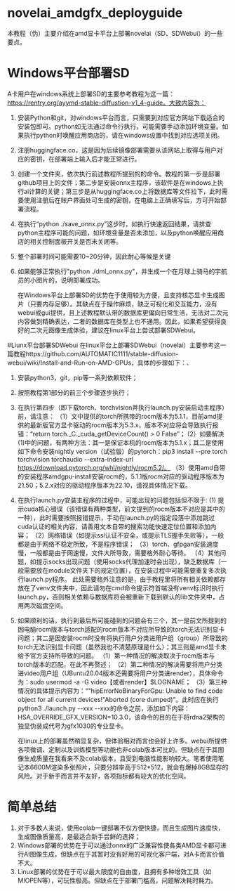 # novelai_amdgfx_deployguide
本教程（伪）主要介绍在amd显卡平台上部署novelai（SD、SDWebui）的一些要点。

# Windows平台部署SD
A卡用户在windows系统上部署SD的主要参考教程为这一篇：https://rentry.org/ayymd-stable-diffustion-v1_4-guide。大致内容为：

1. 安装Python和git，对windows平台而言，只需要到对应官方网站下载适合的安装包即可。python如无法通过命令行执行，可能需要手动添加环境变量。如果执行python时唤醒应用商店的，请在windows设置中找到对应选项关闭。

2. 注册huggingface.co，这是因为后续镜像部署需要从该网站上取得与用户对应的密钥，在部署端上输入后才能正常进行。

3. 创建一个文件夹，依次执行前述教程所提到的的命令。教程的第一步是部署github项目上的文件；第二步是安装onnx主程序，该软件是在windows上执行ai计算的关键；第三步是从huggingface.co上将数据库等文件拉下，此时需要使用注册后在账户界面处可生成的密钥，在电脑上正确填写后，方可开始部署流程。

4. 在执行“python ./save_onnx.py”这步时，如执行快速返回结果，请排查python主程序可能的问题，如环境变量是否未添加，以及python唤醒应用商店的相关控制面板开关是否未关闭等。

5. 整个部署时间可能需要10~20分钟，因此耐心等候是关键

6. 如果能够正常执行"python ./dml_onnx.py"，并生成一个在月球上骑马的宇航员的小图片的，说明部署成功。

   在Windows平台上部署SD的优势在于使用较为方便，且支持核芯显卡生成图片（只要内存足够）。其缺点在于操作麻烦，缺乏可视化和交互能力，没有webui或gui提供，且上述教程默认带的数据库更偏向日常生活，无法对二次元内容做到精确表达，二者的数据库在类型上也不通用。因此，如果希望获得良好的二次元图像生成体验，建议在linux平台上尝试部署SDWebui。

#Liunx平台部署SDWebui
在linux平台上部署SDWebui（novelai）主要参考这一篇教程https://github.com/AUTOMATIC1111/stable-diffusion-webui/wiki/Install-and-Run-on-AMD-GPUs，具体的步骤如下：、

1. 安装python3，git，pip等一系列依赖软件；

2. 按照教程第1部分的前三个步骤逐步执行；

3. 在执行第四步（即下载torch、torchvision并执行launch.py安装启动主程序）前，请注意：
   （1）文中提供的torch所携带的rocm版本为5.1.1，目前amd提供的最新版官方显卡驱动的rocm版本为5.3.x，版本不对应将会导致执行报错：“return torch._C._cuda_getDeviceCount() > 0
False”；
    (2）如要解决(1)中的问题，有两种方法：其一是保证本机的rocm版本为5.1.x；其二是使用如下命令安装nightly version（试验版）的pytorch：pip3 install --pre torch torchvision torchaudio --extra-index-url https://download.pytorch.org/whl/nightly/rocm5.2/。
   （3）使用amd自带的安装程序amdgpu-install安装rocm的，5.1.1版rocm对应的驱动程序版本为21.50；5.2.x对应的驱动程序版本为22.10，请视具体情况下载。

4. 在执行launch.py安装主程序的过程中，可能出现的问题包括但不限于:
    (1) 提示cuda核心错误（该错误有两种类型，前文提到的rocm版本不对应是其中的一种），此时需要按照报错提示，手动在launch.py的指定段落中添加跳过cuda认证的相关内容，请善用文本自带的搜索功能快速定位位置和添加内容；
   （2）网络错误（如提示ssl认证不安全，或提示TLS握手失败等），一般都是由于网络不稳定所致，不是程序错误；
   （3）torch、gfpgan安装速度慢，一般都是由于网速慢，文件大所导致，需要格外耐心等待。
   （4）其他问题，如提示socks出现问题（使用socks代理加速时会出现），缺乏数据库（一般需要放在module文件夹下的规定位置），在安装过程中可能需要重复多次执行launch.py程序。
   此处需要格外注意的是，由于教程里将所有相关依赖都存放在了venv文件夹中，因此请勿在cmd命令提示符首端没有venv标识时执行launch.py，否则相关依赖与数据库将会被重新下载到默认的lib文件夹中，占用两次磁盘空间。

5. 如果顺利的话，执行到最后所可能碰到的问题会有三个，其一是前文所提到的因电脑rocm版本与torch适配的rocm版本不对应所导致的torch无法识别显卡问题；其二是因安装rocm时没有将执行用户分类进用户组（group）所导致的torch无法识别显卡问题（虽然我也不清楚原理是什么）；其三则是amd显卡未给予官方支持所导致的问题。
   （1）第一种情况的解决取决于rocm版本与torch版本的匹配，在此不再赘述；
   （2）第二种情况的解决需要将用户分类进video用户组（UBuntu20.04版本还需要将用户分类进render），具体命令为：sudo usermod -a -G video【或者render】$LOGNAME；
   （3）第三种情况的具体提示内容为：“"hipErrorNoBinaryForGpu: Unable to find code object for all current devices!"Aborted (core dumped)”。此时应在执行python3 ./launch.py --xxx --xxx的命令之前，添加如下内容：HSA_OVERRIDE_GFX_VERSION=10.3.0，该命令的目的在于将rdna2架构的独显伪装成代号为gfx1030的专业显卡。

    在linux上的部署虽然稍显复杂，但体验相对而言也会好上许多。webui所提供各项微调、定制以及训练模型等功能也非colab版本可比的。但缺点在于其图像生成质量在我看来不及colab版本，且受到电脑性能影响较大。笔者使用笔记本6600M渲染多张照片，只要分辨率高于512*512，就会有爆掉8GB显存的风险。对于新手而言并不友好，各项指标都有较大的优化空间。

# 简单总结
1. 对于多数人来说，使用colab一键部署不仅方便快捷，而且生成图片速度快，生成图像质量高，是最适合新手尝鲜的选择；
2. Windows部署的优势在于可以通过onnx的广泛兼容性使各类AMD显卡都可进行AI图像生成，但缺点在于其暂时没有好用的可视化客户端，对A卡而言价值不大。
3. Linux部署的优势在于可以最大限度的自由度，且拥有多种增效工具（如MIOPEN等），可玩性极高。但缺点在于部署门槛高，问题解决耗时耗力。
